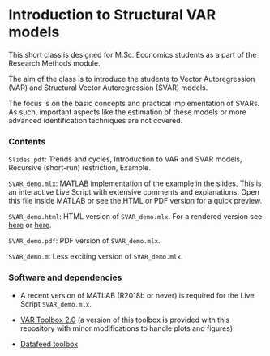 # Introduction to Structural VAR models

This short class is designed for M.Sc. Economics students as a part of the Research Methods module.

The aim of the class is to introduce the students to Vector Autoregression (VAR) and Structural Vector Autoregression (SVAR) models.

The focus is on the basic concepts and practical implementation of SVARs. As such, important aspects like the estimation of these models or more advanced identification techniques are not covered.

### Contents

`Slides.pdf`: Trends and cycles, Introduction to VAR and SVAR models, Recursive (short-run) restriction, Example.

`SVAR_demo.mlx`: MATLAB implementation of the example in the slides. This is an interactive Live Script with extensive comments and explanations. Open this file inside MATLAB or see the HTML or PDF version for a quick preview.

`SVAR_demo.html`: HTML version of `SVAR_demo.mlx`. For a rendered version see [here]() or [here]().

`SVAR_demo.pdf`: PDF version of `SVAR_demo.mlx`.

`SVAR_demo.m`: Less exciting version of `SVAR_demo.mlx`.


### Software and dependencies

- A recent version of MATLAB (R2018b or never) is required for the Live Script `SVAR_demo.mlx`.

- [VAR Toolbox 2.0](https://sites.google.com/site/ambropo/MatlabCodes) (a version of this toolbox is provided with this repository with minor modifications to handle plots and figures)

- [Datafeed toolbox](https://uk.mathworks.com/products/datafeed.html)
